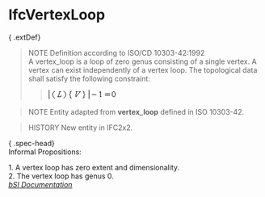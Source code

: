 IfcVertexLoop
=============
{ .extDef}  
> NOTE  Definition according to ISO/CD 10303-42:1992  
> A vertex_loop is a loop of zero genus consisting of a single vertex. A
> vertex can exist independently of a vertex loop. The topological data shall
> satisfy the following constraint:  
>> ![Image](../figures/ifcvertexloop-math1.gif)  
  
  
>  
> NOTE  Entity adapted from **vertex_loop** defined in ISO 10303-42.  
  
> HISTORY  New entity in IFC2x2.  
  
{ .spec-head}  
Informal Propositions:  
  
1\. A vertex loop has zero extent and dimensionality.  
2\. The vertex loop has genus 0.  
[ _bSI
Documentation_](https://standards.buildingsmart.org/IFC/DEV/IFC4_2/FINAL/HTML/schema/ifctopologyresource/lexical/ifcvertexloop.htm)


